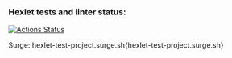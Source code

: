 ### Hexlet tests and linter status:
[![Actions Status](https://github.com/nikolya98/layout-designer-project-lvl1/workflows/hexlet-check/badge.svg)](https://github.com/nikolya98/layout-designer-project-lvl1/actions)

Surge: hexlet-test-project.surge.sh{hexlet-test-project.surge.sh}
